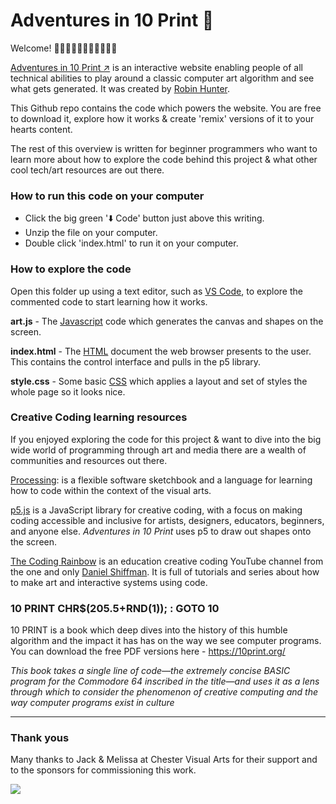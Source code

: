 # Adventures in 10 Print 👾

Welcome! 👋👋🏿👋🏽👋🏻👋🏾👋🏼

<a href="http://www.chestervisualarts.org.uk/10print/">Adventures in 10 Print ↗️</a> is an interactive website enabling people of all technical abilities to play around a classic computer art algorithm and see what gets generated. It was created by <a href="https://futurerob.in">Robin Hunter</a>.

This Github repo contains the code which powers the website. You are free to download it, explore how it works & create
'remix' versions of it to your hearts content. 

The rest of this overview is written for beginner programmers who want to learn more about how to explore the code behind
this project & what other cool tech/art resources are out there. 


### How to run this code on your computer

- Click the big green '⬇️ Code' button just above this writing.
- Unzip the file on your computer.
- Double click 'index.html' to run it on your computer.


### How to explore the code

Open this folder up using a text editor, such as <a href="#">VS Code</a>, to explore  the commented code to start learning how it works.

**art.js** - The <a href="https://developer.mozilla.org/en-US/docs/Learn/JavaScript/First_steps">Javascript</a> code which generates the canvas and shapes on the screen. 

**index.html** - The <a href="https://developer.mozilla.org/en-US/docs/Learn/HTML/Introduction_to_HTML">HTML</a> document the web browser presents to the user. This contains the control interface and pulls in the p5 library.

**style.css** - Some basic <a href="https://developer.mozilla.org/en-US/docs/Learn/CSS/First_steps">CSS</a> which applies a layout and set of styles the whole page so it looks nice. 


### Creative Coding learning resources

If you enjoyed exploring the code for this project & want to dive into the big wide world of programming through art
and media there are a wealth of communities and resources out there.


<a href="https://processing.org/">Processing</a>: is a flexible software sketchbook and a language for learning how to code within the context of the visual arts. 


<a href="">p5.js</a> is a JavaScript library for creative coding, with a focus on making coding accessible and inclusive for artists, designers, educators, beginners, and anyone else.  _Adventures in 10 Print_ uses p5 to draw out shapes onto the screen. 


<a href="https://www.youtube.com/channel/UCvjgXvBlbQiydffZU7m1_aw">The Coding Rainbow</a> is an education creative coding YouTube channel from the one and only <a href="https://shiffman.net/">Daniel Shiffman</a>. It is full of tutorials and series about how to make art and interactive systems using code. 


### 10 PRINT CHR$(205.5+RND(1)); : GOTO 10

10 PRINT is a book which deep dives into the history of this humble algorithm and the impact it has has on the way
we see computer programs. You can download the free PDF versions here - <a href="https://10print.org/">https://10print.org/</a>

_This book takes a single line of code—the extremely concise BASIC program for the Commodore 64 inscribed in the title—and uses it as a lens through which to consider the phenomenon of creative computing and the way computer programs exist in culture_


--- 

### Thank yous

Many thanks to Jack & Melissa at Chester Visual Arts for their support and to the sponsors for commissioning this work. 

<img src="http://www.chestervisualarts.org.uk/10print/img/sponsors.png">